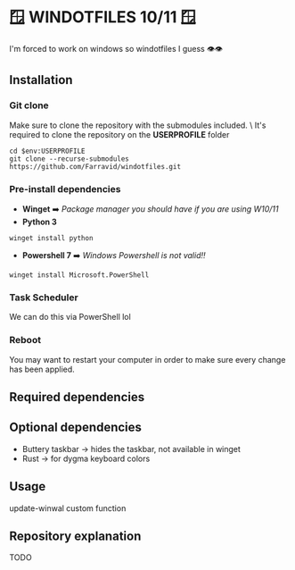 # 🪟 WINDOTFILES 10/11 🪟
I'm forced to work on windows so windotfiles I guess 👁️👁️

## Installation

### Git clone
Make sure to clone the repository with the submodules included. \ 
It's required to clone the repository on the **USERPROFILE** folder
```shell
cd $env:USERPROFILE 
git clone --recurse-submodules https://github.com/Farravid/windotfiles.git
```

### Pre-install dependencies
- **Winget** ➡️ _Package manager you should have if you are using W10/11_
- **Python 3**
```shell
winget install python
```
- **Powershell 7** ➡️ _Windows Powershell is not valid‼️_
```shell
winget install Microsoft.PowerShell
```

### Task Scheduler
We can do this via PowerShell lol

### Reboot
You may want to restart your computer in order to make sure every change has been applied.

## Required dependencies

## Optional dependencies
- Buttery taskbar -> hides the taskbar, not available in winget
- Rust -> for dygma keyboard colors

## Usage
update-winwal custom function

## Repository explanation
TODO



